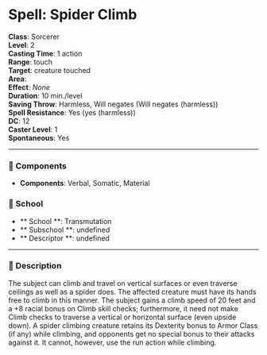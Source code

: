 
# Spell: Spider Climb
**Class**: Sorcerer  
**Level**: 2  
**Casting Time**: 1 action  
**Range**: touch  
**Target**: creature touched  
**Area**:   
**Effect**: _None_  
**Duration**: 10 min./level  
**Saving Throw**: Harmless, Will negates (Will negates (harmless))  
**Spell Resistance**: Yes (yes (harmless))  
**DC**: 12  
**Caster Level**: 1  
**Spontaneous**: Yes

---

### 🔮 Components
- **Components**: Verbal, Somatic, Material

### 🏫 School
- ** School **: Transmutation
- ** Subschool **: undefined
- ** Descriptor **: undefined
---

### 📜 Description
The subject can climb and travel on vertical surfaces or even traverse ceilings as well as a spider does. The affected creature must have its hands free to climb in this manner. The subject gains a climb speed of 20 feet and a +8 racial bonus on Climb skill checks; furthermore, it need not make Climb checks to traverse a vertical or horizontal surface (even upside down). A spider climbing creature retains its Dexterity bonus to Armor Class (if any) while climbing, and opponents get no special bonus to their attacks against it. It cannot, however, use the run action while climbing.
